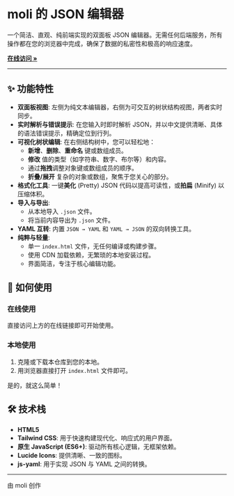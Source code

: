
# moli 的 JSON 编辑器

一个简洁、直观、纯前端实现的双面板 JSON 编辑器。无需任何后端服务，所有操作都在您的浏览器中完成，确保了数据的私密性和极高的响应速度。

**[在线访问 &raquo;](https://molilili001.github.io/json-editor-by-moli/)**

---

## ✨ 功能特性

*   **双面板视图**: 左侧为纯文本编辑器，右侧为可交互的树状结构视图，两者实时同步。
*   **实时解析与错误提示**: 在您输入时即时解析 JSON，并以中文提供清晰、具体的语法错误提示，精确定位到行列。
*   **可视化树状编辑**: 在右侧结构树中，您可以轻松地：
    *   **新增**、**删除**、**重命名** 键或数组成员。
    *   **修改** 值的类型（如字符串、数字、布尔等）和内容。
    *   通过**拖拽**调整对象键或数组成员的顺序。
    *   **折叠/展开** 复杂的对象或数组，聚焦于您关心的部分。
*   **格式化工具**: 一键**美化** (Pretty) JSON 代码以提高可读性，或**拍扁** (Minify) 以压缩体积。
*   **导入与导出**:
    *   从本地导入 `.json` 文件。
    *   将当前内容导出为 `.json` 文件。
*   **YAML 互转**: 内置 `JSON → YAML` 和 `YAML → JSON` 的双向转换工具。
*   **纯粹与轻量**:
    *   单一 `index.html` 文件，无任何编译或构建步骤。
    *   使用 CDN 加载依赖，无繁琐的本地安装过程。
    *   界面简洁，专注于核心编辑功能。

## 🚀 如何使用

### 在线使用
直接访问上方的在线链接即可开始使用。

### 本地使用
1.  克隆或下载本仓库到您的本地。
2.  用浏览器直接打开 `index.html` 文件即可。

是的，就这么简单！

## 🛠️ 技术栈

*   **HTML5**
*   **Tailwind CSS**: 用于快速构建现代化、响应式的用户界面。
*   **原生 JavaScript (ES6+)**: 驱动所有核心逻辑，无框架依赖。
*   **Lucide Icons**: 提供清晰、一致的图标。
*   **js-yaml**: 用于实现 JSON 与 YAML 之间的转换。




---
由 moli 创作
```

